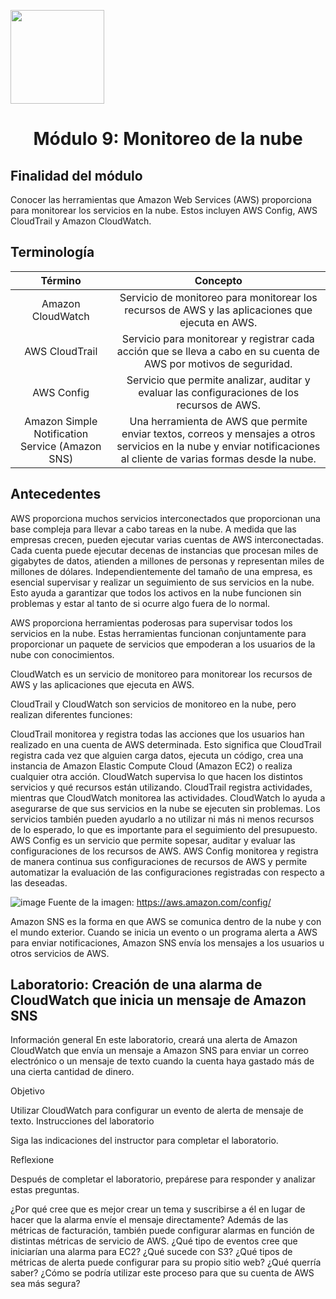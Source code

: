 <p align="left">
  <img src="https://semanadelcannabis.cayetano.edu.pe/assets/img/logo-upch.png" width="150">
  <h1 align="center">Módulo 9: Monitoreo de la nube</h1>
</p>

## Finalidad del módulo
Conocer las herramientas que Amazon Web Services (AWS) proporciona para monitorear los servicios en la nube. Estos incluyen AWS Config, AWS CloudTrail y Amazon CloudWatch.

## Terminología
| Término  | Concepto  |
| :------------: | :------------: |
| Amazon CloudWatch  | Servicio de monitoreo para monitorear los recursos de AWS y las aplicaciones que ejecuta en AWS.  |
| AWS CloudTrail  | Servicio para monitorear y registrar cada acción que se lleva a cabo en su cuenta de AWS por motivos de seguridad.  |
| AWS Config  | Servicio que permite analizar, auditar y evaluar las configuraciones de los recursos de AWS.  |
| Amazon Simple Notification Service (Amazon SNS)  | Una herramienta de AWS que permite enviar textos, correos y mensajes a otros servicios en la nube y enviar notificaciones al cliente de varias formas desde la nube.  |

## Antecedentes
AWS proporciona muchos servicios interconectados que proporcionan una base compleja para llevar a cabo tareas en la nube. A medida que las empresas crecen, pueden ejecutar varias cuentas de AWS interconectadas. Cada cuenta puede ejecutar decenas de instancias que procesan miles de gigabytes de datos, atienden a millones de personas y representan miles de millones de dólares. Independientemente del tamaño de una empresa, es esencial supervisar y realizar un seguimiento de sus servicios en la nube. Esto ayuda a garantizar que todos los activos en la nube funcionen sin problemas y estar al tanto de si ocurre algo fuera de lo normal.

AWS proporciona herramientas poderosas para supervisar todos los servicios en la nube. Estas herramientas funcionan conjuntamente para proporcionar un paquete de servicios que empoderan a los usuarios de la nube con conocimientos.

CloudWatch es un servicio de monitoreo para monitorear los recursos de AWS y las aplicaciones que ejecuta en AWS.

CloudTrail y CloudWatch son servicios de monitoreo en la nube, pero realizan diferentes funciones:

CloudTrail monitorea y registra todas las acciones que los usuarios han realizado en una cuenta de AWS determinada. Esto significa que CloudTrail registra cada vez que alguien carga datos, ejecuta un código, crea una instancia de Amazon Elastic Compute Cloud (Amazon EC2) o realiza cualquier otra acción.
CloudWatch supervisa lo que hacen los distintos servicios y qué recursos están utilizando. CloudTrail registra actividades, mientras que CloudWatch monitorea las actividades. CloudWatch lo ayuda a asegurarse de que sus servicios en la nube se ejecuten sin problemas. Los servicios también pueden ayudarlo a no utilizar ni más ni menos recursos de lo esperado, lo que es importante para el seguimiento del presupuesto.
AWS Config es un servicio que permite sopesar, auditar y evaluar las configuraciones de los recursos de AWS. AWS Config monitorea y registra de manera continua sus configuraciones de recursos de AWS y permite automatizar la evaluación de las configuraciones registradas con respecto a las deseadas.

![image](https://github.com/EdwinJaraOFC/CDRPersonal/assets/150296803/50b80484-68b9-4461-bcab-f0ca77b0c383)
Fuente de la imagen: https://aws.amazon.com/config/

Amazon SNS es la forma en que AWS se comunica dentro de la nube y con el mundo exterior. Cuando se inicia un evento o un programa alerta a AWS para enviar notificaciones, Amazon SNS envía los mensajes a los usuarios u otros servicios de AWS.

## Laboratorio: Creación de una alarma de CloudWatch que inicia un mensaje de Amazon SNS

Información general
En este laboratorio, creará una alerta de Amazon CloudWatch que envía un mensaje a Amazon SNS para enviar un correo electrónico o un mensaje de texto cuando la cuenta haya gastado más de una cierta cantidad de dinero.

Objetivo

Utilizar CloudWatch para configurar un evento de alerta de mensaje de texto.
Instrucciones del laboratorio

Siga las indicaciones del instructor para completar el laboratorio.

Reflexione

Después de completar el laboratorio, prepárese para responder y analizar estas preguntas.

¿Por qué cree que es mejor crear un tema y suscribirse a él en lugar de hacer que la alarma envíe el mensaje directamente?
Además de las métricas de facturación, también puede configurar alarmas en función de distintas métricas de servicio de AWS. ¿Qué tipo de eventos cree que iniciarían una alarma para EC2? ¿Qué sucede con S3?
¿Qué tipos de métricas de alerta puede configurar para su propio sitio web? ¿Qué querría saber?
¿Cómo se podría utilizar este proceso para que su cuenta de AWS sea más segura?
